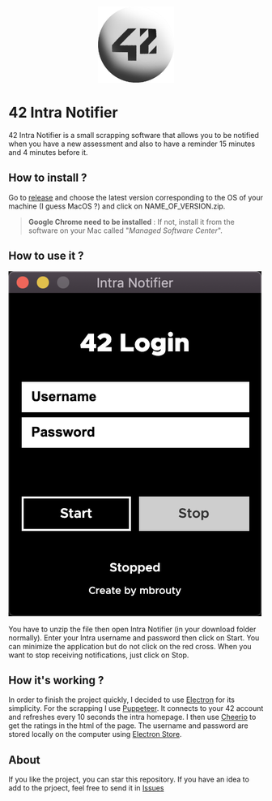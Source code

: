 <p align="center">
	<img src="https://raw.githubusercontent.com/Marius-brt/42-Intra-Notifier/main/logo.png"
		alt="Logo"
		style="height: 150px; width: 150px" />
</p>

# 42 Intra Notifier

42 Intra Notifier is a small scrapping software that allows you to be notified when you have a new assessment and also to have a reminder 15 minutes and 4 minutes before it.

## How to install ?

Go to [release](https://github.com/Marius-brt/42-Intra-Notifier/releases) and choose the latest version corresponding to the OS of your machine (I guess MacOS ?) and click on NAME_OF_VERSION.zip.

> **Google Chrome need to be installed** : If not, install it from the software on your Mac called "*Managed Software Center*".

## How to use it ?

![Screen](https://raw.githubusercontent.com/Marius-brt/42-Intra-Notifier/main/app_picture.png)

You have to unzip the file then open Intra Notifier (in your download folder normally). Enter your Intra username and password then click on Start. You can minimize the application but do not click on the red cross. When you want to stop receiving notifications, just click on Stop.

## How it's working ?

In order to finish the project quickly, I decided to use [Electron](https://github.com/electron/electron) for its simplicity. For the scrapping I use [Puppeteer](https://github.com/puppeteer/puppeteer). It connects to your 42 account and refreshes every 10 seconds the intra homepage. I then use [Cheerio](https://github.com/cheeriojs/cheerio) to get the ratings in the html of the page. The username and password are stored locally on the computer using [Electron Store](https://github.com/sindresorhus/electron-store).

## About 

If you like the project, you can star this repository. If you have an idea to add to the prjoect, feel free to send it in [Issues](https://github.com/Marius-brt/42-Intra-Notifier/issues)

